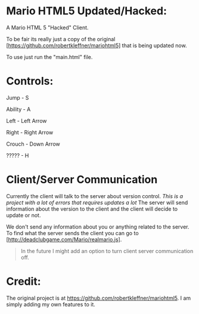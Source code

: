 # Mario HTML5 Updated/Hacked:
A Mario HTML 5 "Hacked" Client.

To be fair its really just a copy of the original [https://github.com/robertkleffner/mariohtml5] that is being updated now.

To use just run the "main.html" file.

# Controls:
Jump - S

Ability - A

Left - Left Arrow

Right - Right Arrow

Crouch - Down Arrow

????? - H

# Client/Server Communication
Currently the client will talk to the server about version control. *This is a project with a lot of errors that requires updates a lot* The server will send information about the version to the client and the client will decide to update or not.

We don't send any information about you or anything related to the server. To find what the server sends the client you can go to [http://deadclubgame.com/Mario/realmario.js].

> In the future I might add an option to turn client server communication off.

# Credit:
The original project is at https://github.com/robertkleffner/mariohtml5. I am simply adding my own features to it.